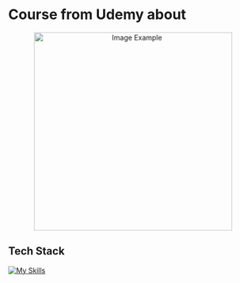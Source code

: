 <!--- # "Can be a image or a gift from the project pages" -->

<!-- <p align="center">
  <img src="../.github/example.png" alt="Project Name">
</p> -->

# Course from Udemy about 

<p align="center">
    <img src="https://github.com/sergioferreiira/LogicaCom_C/blob/main/img/curso.png" alt="Image Example" width="400px">
</p>

## Tech Stack

<!--- # "Verify icons availability here https://github.com/tandpfun/skill-icons" -->

[![My Skills](https://skillicons.dev/icons?i=python,java,c,cpp,cs)](https://skillicons.dev)

